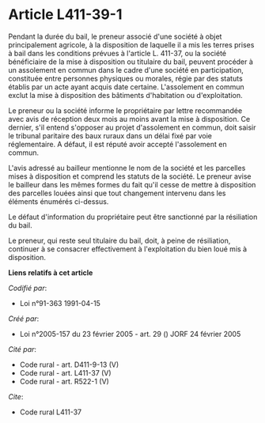 # Article L411-39-1

Pendant la durée du bail, le preneur associé d'une société à objet principalement agricole, à la disposition de laquelle il a
mis les terres prises à bail dans les conditions prévues à l'article L. 411-37, ou la société bénéficiaire de la mise à
disposition ou titulaire du bail, peuvent procéder à un assolement en commun dans le cadre d'une société en participation,
constituée entre personnes physiques ou morales, régie par des statuts établis par un acte ayant acquis date certaine.
L'assolement en commun exclut la mise à disposition des bâtiments d'habitation ou d'exploitation.

Le preneur ou la société informe le propriétaire par lettre recommandée avec avis de réception deux mois au moins avant la
mise à disposition. Ce dernier, s'il entend s'opposer au projet d'assolement en commun, doit saisir le tribunal paritaire des
baux ruraux dans un délai fixé par voie réglementaire. A défaut, il est réputé avoir accepté l'assolement en commun.

L'avis adressé au bailleur mentionne le nom de la société et les parcelles mises à disposition et comprend les statuts de la
société. Le preneur avise le bailleur dans les mêmes formes du fait qu'il cesse de mettre à disposition des parcelles louées
ainsi que tout changement intervenu dans les éléments énumérés ci-dessus.

Le défaut d'information du propriétaire peut être sanctionné par la résiliation du bail.

Le preneur, qui reste seul titulaire du bail, doit, à peine de résiliation, continuer à se consacrer effectivement à
l'exploitation du bien loué mis à disposition.

**Liens relatifs à cet article**

_Codifié par_:

  - Loi n°91-363 1991-04-15

_Créé par_:

  - Loi n°2005-157 du 23 février 2005 - art. 29 () JORF 24 février 2005

_Cité par_:

  - Code rural - art. D411-9-13 (V)
  - Code rural - art. L411-37 (V)
  - Code rural - art. R522-1 (V)

_Cite_:

  - Code rural L411-37
